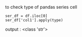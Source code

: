 
to check type of pandas series cell 
```
ser_df = df.iloc[0]
ser_df['col1'].apply(type)
```
output :
<class 'str'>